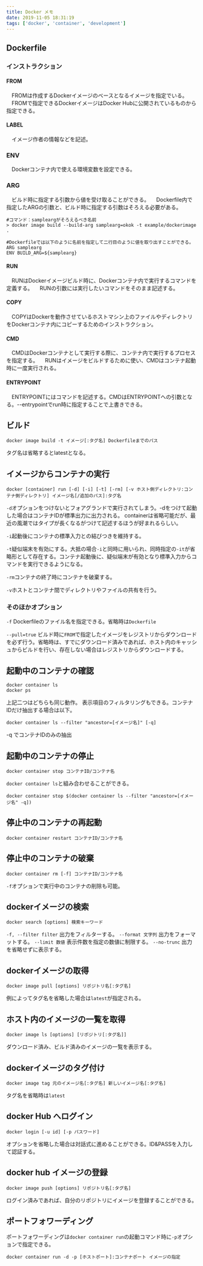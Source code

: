 ```yaml
---
title: Docker メモ
date: 2019-11-05 18:31:19
tags: ['docker', 'container', 'development']
---
```


## Dockerfile

### インストラクション

#### FROM
　FROMは作成するDockerイメージのベースとなるイメージを指定でいる。
　FROMで指定できるDockerイメージはDocker Hubに公開されているものから指定できる。

#### LABEL
　イメージ作者の情報などを記述。

### ENV
　Dockerコンテナ内で使える環境変数を設定できる。

### ARG
　ビルド時に指定する引数から値を受け取ることができる。
　Dockerfile内で指定したARGの引数と、ビルド時に指定する引数はそろえる必要がある。

```
#コマンド：sampleargがそろえるべき名前
> docker image build --build-arg samplearg=okok -t example/dockerimage .

#Dockerfileでは以下のように名前を指定して二行目のように値を取り出すことができる。
ARG samplearg
ENV BUILD_ARG=${samplearg}
```



#### RUN
　RUNはDockerイメージビルド時に、Dockerコンテナ内で実行するコマンドを定義する。
　RUNの引数には実行したいコマンドをそのまま記述する。

#### COPY
　COPYはDockerを動作させているホストマシン上のファイルやディレクトリをDockerコンテナ内にコピーするためのインストラクション。

#### CMD
　CMDはDockerコンテナとして実行する際に、コンテナ内で実行するプロセスを指定する。
　RUNはイメージをビルドするために使い、CMDはコンテナ起動時に一度実行される。

#### ENTRYPOINT
　ENTRYPOINTにはコマンドを記述する。CMDはENTRYPOINTへの引数となる。--entrypointでrun時に指定することで上書きできる。

## ビルド

```
docker image build -t イメージ[:タグ名] Dockerfileまでのパス
```

タグ名は省略するとlatestとなる。

## イメージからコンテナの実行

```
docker [container] run [-d] [-i] [-t] [-rm] [-v ホスト側ディレクトリ:コンテナ側ディレクトリ] イメージ名[/追加のパス]:タグ名
```

`-d`オプションをつけないとフォアグランドで実行されてしまう。-dをつけて起動した場合はコンテナIDが標準出力に出力される。
containerは省略可能だが、最近の風潮ではタイプが長くなるがつけて記述するほうが好まれるらしい。

`-i`起動後にコンテナの標準入力との結びつきを維持する。

`-t`疑似端末を有効にする。大抵の場合`-i`と同時に用いられ、同時指定の`-it`が省略形として存在する。コンテナ起動後に、疑似端末が有効となり標準入力からコマンドを実行できるようになる。

`-rm`コンテナの終了時にコンテナを破棄する。

`-v`ホストとコンテナ間でディレクトリやファイルの共有を行う。

### そのほかオプション

`-f` Dockerfileのファイル名を指定できる。省略時は`Dockerfile`

`--pull=true` ビルド時に`FROM`で指定したイメージをレジストリからダウンロードを必ず行う。省略時は、すでにダウンロード済みであれば、ホスト内のキャッシュからビルドを行い、存在しない場合はレジストリからダウンロードする。

## 起動中のコンテナの確認

```
docker container ls
docker ps
```

上記二つはどちらも同じ動作。
表示項目のフィルタリングもできる。コンテナIDだけ抽出する場合は以下。

```
docker container ls --filter "ancestor=[イメージ名]" [-q]
```
-q でコンテナIDのみの抽出

## 起動中のコンテナの停止

```
docker container stop コンテナID/コンテナ名
```

`docker container ls`と組み合わせることができる。

```
docker container stop $(docker container ls --filter "ancestor=[イメージ名" -q])
```

## 停止中のコンテナの再起動

```
docker container restart コンテナID/コンテナ名
```

## 停止中のコンテナの破棄

```
docker container rm [-f] コンテナID/コンテナ名
```

`-f`オプションで実行中のコンテナの削除も可能。

## dockerイメージの検索

```
docker search [options] 検索キーワード
```

`-f, --filter filter` 出力をフィルターする。
`--format 文字列` 出力をフォーマットする。
`--limit 数値` 表示件数を指定の数値に制限する。
`--no-trunc` 出力を省略せずに表示する。

## dockerイメージの取得

```
docker image pull [options] リポジトリ名[:タグ名]
```

例によってタグ名を省略した場合は`latest`が指定される。

## ホスト内のイメージの一覧を取得

```
docker image ls [options] [リポジトリ[:タグ名]]
```

ダウンロード済み、ビルド済みのイメージの一覧を表示する。

## dockerイメージのタグ付け

```
docker image tag 元のイメージ名[:タグ名] 新しいイメージ名[:タグ名]
```

タグ名を省略時は`latest`

## docker Hub へログイン

```
docker login [-u id] [-p パスワード]
```

オプションを省略した場合は対話式に進めることができる。ID&PASSを入力して認証する。

## docker hub イメージの登録

```
docker image push [options] リポジトリ名[:タグ名]
```

ログイン済みであれば、自分のリポジトリにイメージを登録することができる。

## ポートフォワーディング

ポートフォワーディングは`docker container run`の起動コマンド時に`-p`オプションで指定できる。

```
docker container run -d -p [ホストポート]:コンテナポート イメージの指定
```

